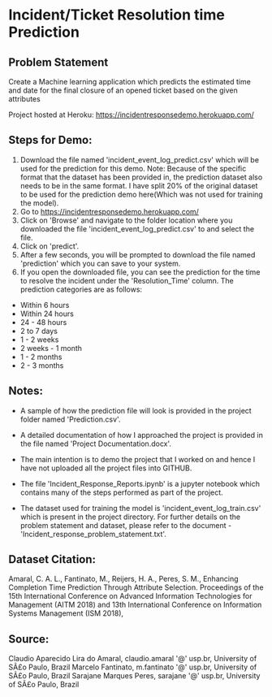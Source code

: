 # Incident/Ticket Resolution time Prediction 

## Problem Statement

Create a Machine learning application which predicts the estimated time and date for the final closure of an opened ticket based on the given attributes 

Project hosted at Heroku: https://incidentresponsedemo.herokuapp.com/

## Steps for Demo:

1) Download the file named 'incident_event_log_predict.csv' which will be used for the prediction for this demo.
Note: Because of the specific format that the dataset has been provided in, the prediction dataset also needs to be in the same format. I have split 20% of the original dataset to be used for the prediction demo here(Which was not used for training the model).
2) Go to https://incidentresponsedemo.herokuapp.com/
3) Click on 'Browse' and navigate to the folder location where you downloaded the file 'incident_event_log_predict.csv' to and select the file.
4) Click on 'predict'.
5) After a few seconds, you will be prompted to download the file named 'prediction' which you can save to your system.
6) If you open the downloaded file, you can see the prediction for the time to resolve the incident under the 'Resolution_Time' column. The prediction categories are as follows:

* Within 6 hours
* Within 24 hours
* 24 - 48 hours
* 2 to 7 days
* 1 - 2 weeks
* 2 weeks - 1 month
* 1 - 2 months
* 2 - 3 months

## Notes:

- A sample of how the prediction file will look is provided in the project folder named 'Prediction.csv'.

- A detailed documentation of how I approached the project is provided in the file named 'Project Documentation.docx'. 

- The main intention is to demo the project that I worked on and hence I have not uploaded all the project files into GITHUB.

- The file 'Incident_Response_Reports.ipynb' is a jupyter notebook which contains many of the steps performed as part of the project.

- The dataset used for training the model is 'incident_event_log_train.csv' which is present in the project directory. For further details on the problem statement and dataset, please refer to the document - 'Incident_response_problem_statement.txt'.

## Dataset Citation:
Amaral, C. A. L., Fantinato, M., Reijers, H. A., Peres, S. M., Enhancing Completion Time Prediction Through Attribute Selection. Proceedings of the 15th International Conference on Advanced Information Technologies for Management (AITM 2018) and 13th International Conference on Information Systems Management (ISM 2018),

## Source:
Claudio Aparecido Lira do Amaral, claudio.amaral '@' usp.br, University of SÃ£o Paulo, Brazil
Marcelo Fantinato, m.fantinato '@' usp.br, University of SÃ£o Paulo, Brazil
Sarajane Marques Peres, sarajane '@' usp.br, University of SÃ£o Paulo, Brazil